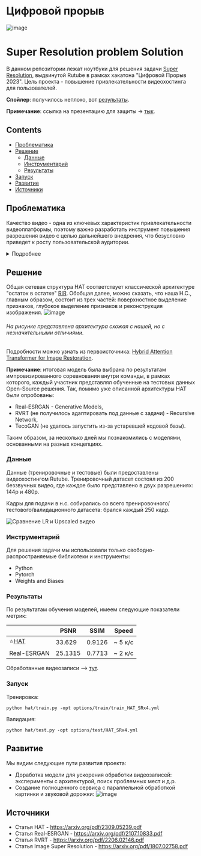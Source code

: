 # Цифровой прорыв 

![image](https://github.com/Svyatocheck/AI-Super-Resolution-Task/assets/63301430/21082424-2fed-444b-88f3-a0c97086e534)

# Super Resolution problem Solution

В данном репозитории лежат ноутбуки для решения задачи [Super Resolution](https://paperswithcode.com/task/super-resolution), выдвинутой Rutube в рамках хакатона "Цифровой Прорыв 2023". Цель проекта - повышение привлекательности видеохостинга для пользователей.

**Спойлер**: получилось неплохо, вот [результаты](#результаты).

**Примечание**: ссылка на презентацию для защиты -> [тык](https://docs.google.com/presentation/d/1HaoBt4wZuRLwJ0AaPAoOsSkTdN-MzXPstyGGWnjrGDk/edit?usp=sharing).

## Contents
- [Проблематика](#проблематика)
- [Решение](#решение)
  - [Данные](#данные)
  - [Инструментарий](#инструментарий)
  - [Результаты](#результаты)
- [Запуск](#запуск)
- [Развитие](#развитие)
- [Источники](#источники)

## Проблематика

Качество видео - одна из ключевых характеристик привлекательности видеоплатформы, поэтому важно разработать инструмент повышения разрешения видео с целью дальнейшего внедрения, что безусловно приведет к росту пользовательской аудитории.

<details>
  <summary>Подробнее</summary>
  Качество видео - одна из ключевых характеристик привлекательности видеоплатформы. На видео с низким разрешением (240p, 360p) пользователи, во-первых, могут не увидеть интересующих их деталей: текст, цифры, знаки, лица и т.д., а во-вторых, подобные видео могут содержать шумы, эффект размытости, муаровые узоры и прочие недостатки. В конечном итоге это может приводить к тому, что суть видео удовлетворяет запросу пользователя, однако низкое качество приводит к тому, что видео все равно просматривается непродолжительное время и закрывается.
  Вдобавок, видеохостинг RUTUBE содержит множество загружаемого на платформу видео от обычных пользователей, т.н. user generated content, качество которого может варьироваться от высококачественного до съемки, на которой сложно распознать определенные сущности. При этом пользователи могут снимать интересный контент (детали некоторых событий, локаций и т.д.), поэтому важно разработать инструмент повышения разрешения видео с целью дальнейшего внедрения на платформу, что безусловно приведет к росту уровня удовлетворенности пользователей и позволит ему больше времени проводить на платформе в соответствии со своими интересами.
</details>

## Решение

Общая сетевая структура HAT соответствует классической архитектуре "остаток в остатке" [RIR](https://towardsdatascience.com/residual-blocks-building-blocks-of-resnet-fd90ca15d6ec). Обобщая далее, можно сказать, что наша Н.С., главным образом, состоит из трех частей: поверхностное выделение признаков, глубокое выделение признаков и реконструкция изображения.
![image](https://github.com/Svyatocheck/AI-Super-Resolution-Task/assets/63301430/1ea639bc-4819-4954-9ed1-91221aea9eaf)
###### На рисунке представлена архитектура схожая с нашей, но с незначительными отличиями.

Подробности можно узнать из первоисточника: [Hybrid Attention Transformer for Image Restoration](https://arxiv.org/pdf/2309.05239.pdf).

**Примечание**: итоговая модель была выбрана по результатам импровизированного соревнования внутри команды, в рамках которого, каждый участник представлял обученные на тестовых данных Open-Source решения. Так, помимо уже описанной архитектуры HAT были опробованы:

- Real-ESRGAN - Generative Models,
- RVRT (не получилось адаптировать под данные с задачи) - Recursive Network,
- TecoGAN (не удалось запустить из-за устаревшей кодовой базы).

Таким образом, за несколько дней мы познакомились с моделями, основанными на разных концепциях.

### Данные

Данные (тренировочные и тестовые) были предоставлены видеохостингом Rutube. Тренировочный датасет состоял из 200 беззвучных видео, где каждое было представлено в двух разрешениях: 144p и 480p.

Кадры для подачи в н.с. собирались со всего тренировочного/тестового/валидационного датасета: брался каждый 250 кадр.

![Сравнение LR и Upscaled видео](gifs/exmpl.gif)

### Инструментарий

Для решения задачи мы использовали только свободно-распространяемые библиотеки и инструменты:

- Python
- Pytorch
- Weights and Biases

### Результаты

По результатам обучения моделей, имеем следующие показатели метрик:

|               | PSNR          |     SSIM      |  Speed  |
| ------------- | ------------- |---------------|----------|
| ⭐[HAT](https://wandb.ai/vladimir140201/hack_rutube?workspace=user-)        | 33.629        | 0.9126         | ~ 5 к/c |
|  Real-ESRGAN  | 25.1315       | 0.7713        |  ~ 2 к/с |

Обработанные видеозаписи --> [тут](https://disk.yandex.ru/d/1jLi8DnXB08ILQ). 

### Запуск

Тренировка:
```
python hat/train.py -opt options/train/train_HAT_SRx4.yml 
```

Валидация:
```
python hat/test.py -opt options/test/HAT_SRx4.yml
```

## Развитие

Мы видим следующие пути развития проекта:

- Доработка модели для ускорения обработки видеозаписей: эксперименты с архитектурой, поиск проблемных мест и д.р.
- Создание полноценного сервиса с параллельной обработкой картинки и звуковой дорожки:
  ![image](https://github.com/Svyatocheck/AI-Super-Resolution-Task/assets/63301430/22ba4076-b6e9-4662-bec6-9c0563ad4866)


## Источники

- Статья HAT - https://arxiv.org/pdf/2309.05239.pdf
- Статья Real-ESRGAN - https://arxiv.org/pdf/2107.10833.pdf
- Статья RVRT - https://arxiv.org/pdf/2206.02146.pdf
- Статья Image Super Resolution  - https://arxiv.org/pdf/1807.02758.pdf
